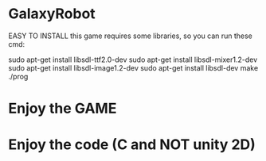 # GalaxyRobot
EASY TO INSTALL
this game requires some libraries, so you can run these cmd:

sudo apt-get install libsdl-ttf2.0-dev
sudo apt-get install libsdl-mixer1.2-dev
sudo apt-get install libsdl-image1.2-dev
sudo apt-get install libsdl-dev
make
./prog

# Enjoy the GAME
# Enjoy the code (C and NOT unity 2D)